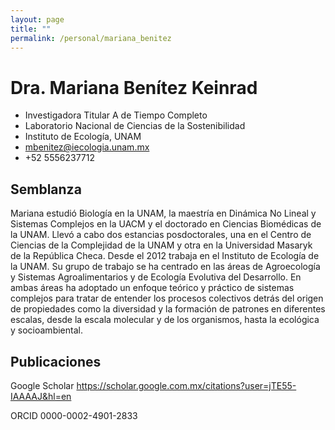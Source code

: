 ```yaml
---
layout: page
title: ""
permalink: /personal/mariana_benitez
---
```


# Dra. Mariana Benítez Keinrad

- Investigadora Titular A de Tiempo Completo
- Laboratorio Nacional de Ciencias de la Sostenibilidad
- Instituto de Ecología, UNAM
- mbenitez@iecologia.unam.mx
- +52 5556237712

## Semblanza

Mariana estudió Biología en la UNAM, la maestría en Dinámica No Lineal y Sistemas Complejos en la UACM y el doctorado en Ciencias Biomédicas de la UNAM. Llevó a cabo dos estancias posdoctorales, una en el Centro de Ciencias de la Complejidad de la UNAM y otra en la Universidad Masaryk de la República Checa. Desde el 2012 trabaja en el Instituto de Ecología de la UNAM. Su grupo de trabajo se ha centrado en las áreas de Agroecología y Sistemas Agroalimentarios y de Ecología Evolutiva del Desarrollo. En ambas áreas ha adoptado un enfoque teórico y práctico de sistemas complejos para tratar de entender los procesos colectivos detrás del origen de propiedades como la diversidad y la formación de patrones en diferentes escalas, desde la escala molecular y de los organismos, hasta la ecológica y socioambiental.

## Publicaciones

Google Scholar
https://scholar.google.com.mx/citations?user=jTE55-IAAAAJ&hl=en

ORCID
0000-0002-4901-2833
